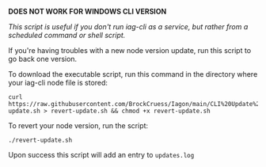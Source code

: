 **DOES NOT WORK FOR WINDOWS CLI VERSION**

*This script is useful if you don't run iag-cli as a service, but rather from a scheduled command or shell script.*

If you're having troubles with a new node version update, run this script to go back one version.

To download the executable script, run this command in the directory where your iag-cli node file is stored:

```
curl https://raw.githubusercontent.com/BrockCruess/Iagon/main/CLI%20Update%20Reverter/revert-update.sh > revert-update.sh && chmod +x revert-update.sh
```

To revert your node version, run the script:

```
./revert-update.sh
```

Upon success this script will add an entry to `updates.log`
